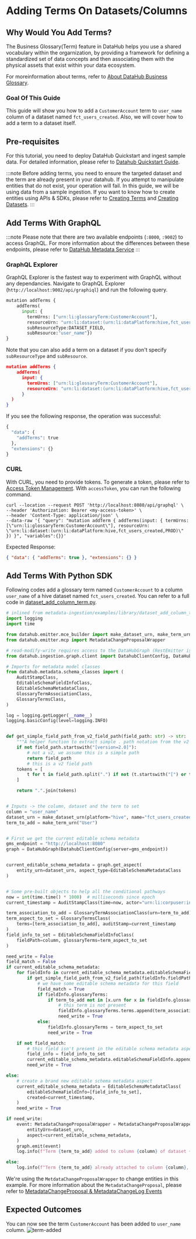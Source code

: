 # Adding Terms On Datasets/Columns

## Why Would You Add Terms?

The Business Glossary(Term) feature in DataHub helps you use a shared vocabulary within the orgarnization, by providing a framework for defining a standardized set of data concepts and then associating them with the physical assets that exist within your data ecosystem.

For moreinformation about terms, refer to [About DataHub Business Glossary](/docs/glossary/business-glossary.md).

### Goal Of This Guide

This guide will show you how to add a `CustomerAccount` term to `user_name` column of a dataset named `fct_users_created`.
Also, we will cover how to add a term to a dataset itself.

## Pre-requisites

For this tutorial, you need to deploy DataHub Quickstart and ingest sample data.
For detailed information, please refer to [Datahub Quickstart Guide](/docs/quickstart.md).

:::note
Before adding terms, you need to ensure the targeted dataset and the term are already present in your datahub.
If you attempt to manipulate entities that do not exist, your operation will fail.
In this guide, we will be using data from a sample ingestion.
If you want to know how to create entities using APIs & SDKs, please refer to [Creating Terms](/docs/api/tutorials/creating-terms.md) and [Creating Datasets](/docs/api/tutorials/creating-datasets.md).
:::

## Add Terms With GraphQL

:::note
Please note that there are two available endpoints (`:8000`, `:9002`) to access GraphQL.
For more information about the differences between these endpoints, please refer to [DataHub Metadata Service](../../../metadata-service/README.md#graphql-api)
:::

### GraphQL Explorer

GraphQL Explorer is the fastest way to experiment with GraphQL without any dependancies.
Navigate to GraphQL Explorer (`http://localhost:9002/api/graphiql`) and run the following query.

```python
mutation addTerms {
    addTerms(
      input: {
        termUrns: ["urn:li:glossaryTerm:CustomerAccount"],
        resourceUrn: "urn:li:dataset:(urn:li:dataPlatform:hive,fct_users_created,PROD)",
        subResourceType:DATASET_FIELD,
        subResource:"user_name"})
}
```

Note that you can also add a term on a dataset if you don't specify `subResourceType` and `subResource`.

```json
mutation addTerms {
    addTerms(
      input: {
        termUrns: ["urn:li:glossaryTerm:CustomerAccount"],
        resourceUrn: "urn:li:dataset:(urn:li:dataPlatform:hive,fct_users_created,PROD)",
      }
  )
}
```

If you see the following response, the operation was successful:

```python
{
  "data": {
    "addTerms": true
  },
  "extensions": {}
}
```

### CURL

With CURL, you need to provide tokens. To generate a token, please refer to [Access Token Management](/docs/api/graphql/token-management.md).
With `accessToken`, you can run the following command.

```shell
curl --location --request POST 'http://localhost:8080/api/graphql' \
--header 'Authorization: Bearer <my-access-token>' \
--header 'Content-Type: application/json' \
--data-raw '{ "query": "mutation addTerm { addTerms(input: { termUrns: [\"urn:li:glossaryTerm:CustomerAccount\"], resourceUrn: \"urn:li:dataset:(urn:li:dataPlatform:hive,fct_users_created,PROD)\" }) }", "variables":{}}'
```

Expected Response:

```json
{ "data": { "addTerms": true }, "extensions": {} }
```

## Add Terms With Python SDK

Following codes add a glossary term named `CustomerAccount` to a column `user_name` of a hive dataset named `fct_users_created`.
You can refer to a full code in [dataset_add_column_term.py](https://github.com/datahub-project/datahub/blob/master/metadata-ingestion/examples/library/dataset_add_column_term.py).

```python
# inlined from metadata-ingestion/examples/library/dataset_add_column_term.py
import logging
import time

from datahub.emitter.mce_builder import make_dataset_urn, make_term_urn
from datahub.emitter.mcp import MetadataChangeProposalWrapper

# read-modify-write requires access to the DataHubGraph (RestEmitter is not enough)
from datahub.ingestion.graph.client import DatahubClientConfig, DataHubGraph

# Imports for metadata model classes
from datahub.metadata.schema_classes import (
    AuditStampClass,
    EditableSchemaFieldInfoClass,
    EditableSchemaMetadataClass,
    GlossaryTermAssociationClass,
    GlossaryTermsClass,
)

log = logging.getLogger(__name__)
logging.basicConfig(level=logging.INFO)


def get_simple_field_path_from_v2_field_path(field_path: str) -> str:
    """A helper function to extract simple . path notation from the v2 field path"""
    if not field_path.startswith("[version=2.0]"):
        # not a v2, we assume this is a simple path
        return field_path
        # this is a v2 field path
    tokens = [
        t for t in field_path.split(".") if not (t.startswith("[") or t.endswith("]"))
    ]

    return ".".join(tokens)


# Inputs -> the column, dataset and the term to set
column = "user_name"
dataset_urn = make_dataset_urn(platform="hive", name="fct_users_created", env="PROD")
term_to_add = make_term_urn("User")


# First we get the current editable schema metadata
gms_endpoint = "http://localhost:8080"
graph = DataHubGraph(DatahubClientConfig(server=gms_endpoint))


current_editable_schema_metadata = graph.get_aspect(
    entity_urn=dataset_urn, aspect_type=EditableSchemaMetadataClass
)


# Some pre-built objects to help all the conditional pathways
now = int(time.time() * 1000)  # milliseconds since epoch
current_timestamp = AuditStampClass(time=now, actor="urn:li:corpuser:ingestion")

term_association_to_add = GlossaryTermAssociationClass(urn=term_to_add)
term_aspect_to_set = GlossaryTermsClass(
    terms=[term_association_to_add], auditStamp=current_timestamp
)
field_info_to_set = EditableSchemaFieldInfoClass(
    fieldPath=column, glossaryTerms=term_aspect_to_set
)

need_write = False
field_match = False
if current_editable_schema_metadata:
    for fieldInfo in current_editable_schema_metadata.editableSchemaFieldInfo:
        if get_simple_field_path_from_v2_field_path(fieldInfo.fieldPath) == column:
            # we have some editable schema metadata for this field
            field_match = True
            if fieldInfo.glossaryTerms:
                if term_to_add not in [x.urn for x in fieldInfo.glossaryTerms.terms]:
                    # this term is not present
                    fieldInfo.glossaryTerms.terms.append(term_association_to_add)
                    need_write = True
            else:
                fieldInfo.glossaryTerms = term_aspect_to_set
                need_write = True

    if not field_match:
        # this field isn't present in the editable schema metadata aspect, add it
        field_info = field_info_to_set
        current_editable_schema_metadata.editableSchemaFieldInfo.append(field_info)
        need_write = True

else:
    # create a brand new editable schema metadata aspect
    current_editable_schema_metadata = EditableSchemaMetadataClass(
        editableSchemaFieldInfo=[field_info_to_set],
        created=current_timestamp,
    )
    need_write = True

if need_write:
    event: MetadataChangeProposalWrapper = MetadataChangeProposalWrapper(
        entityUrn=dataset_urn,
        aspect=current_editable_schema_metadata,
    )
    graph.emit(event)
    log.info(f"Term {term_to_add} added to column {column} of dataset {dataset_urn}")

else:
    log.info(f"Term {term_to_add} already attached to column {column}, omitting write")

```

We're using the `MetdataChangeProposalWrapper` to change entities in this example.
For more information about the `MetadataChangeProposal`, please refer to [MetadataChangeProposal & MetadataChangeLog Events](/docs/advanced/mcp-mcl.md)

## Expected Outcomes

You can now see the term `CustomerAccount` has been added to `user_name` column.
![term-added](../../imgs/apis/tutorials/term-created.png)
